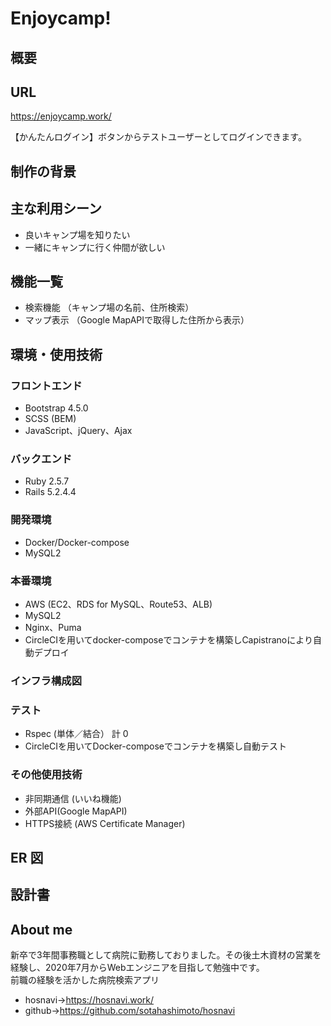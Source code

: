 # Enjoycamp!

## 概要

## URL

https://enjoycamp.work/

【かんたんログイン】ボタンからテストユーザーとしてログインできます。

## 制作の背景

## 主な利用シーン

- 良いキャンプ場を知りたい
- 一緒にキャンプに行く仲間が欲しい

## 機能一覧

- 検索機能 （キャンプ場の名前、住所検索）
- マップ表示 （Google MapAPIで取得した住所から表示）

## 環境・使用技術

### フロントエンド

- Bootstrap 4.5.0
- SCSS (BEM)
- JavaScript、jQuery、Ajax

### バックエンド

- Ruby 2.5.7
- Rails 5.2.4.4

### 開発環境

- Docker/Docker-compose
- MySQL2

### 本番環境

- AWS (EC2、RDS for MySQL、Route53、ALB)
- MySQL2
- Nginx、Puma
- CircleCIを用いてdocker-composeでコンテナを構築しCapistranoにより自動デプロイ

### インフラ構成図

### テスト

- Rspec (単体／結合） 計 0
- CircleCIを用いてDocker-composeでコンテナを構築し自動テスト

### その他使用技術

- 非同期通信 (いいね機能)
- 外部API(Google MapAPI)
- HTTPS接続 (AWS Certificate Manager)

## ER 図

## 設計書

## About me

新卒で3年間事務職として病院に勤務しておりました。その後土木資材の営業を経験し、2020年7月からWebエンジニアを目指して勉強中です。<br>
前職の経験を活かした病院検索アプリ
- hosnavi→https://hosnavi.work/
- github→https://github.com/sotahashimoto/hosnavi